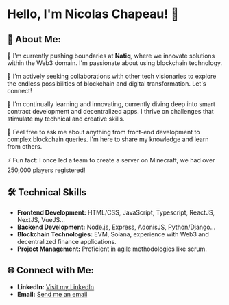 # Hello, I'm Nicolas Chapeau! 👋

## 💫 About Me:
🔭 I'm currently pushing boundaries at **Natiq**, where we innovate solutions within the Web3 domain. I'm passionate about using blockchain technology.

👯 I’m actively seeking collaborations with other tech visionaries to explore the endless possibilities of blockchain and digital transformation. Let's connect!

🌱 I’m continually learning and innovating, currently diving deep into smart contract development and decentralized apps. I thrive on challenges that stimulate my technical and creative skills.

💬 Feel free to ask me about anything from front-end development to complex blockchain queries. I'm here to share my knowledge and learn from others.

⚡ Fun fact: I once led a team to create a server on Minecraft, we had over 250,000 players registered!

## 🛠 Technical Skills
- **Frontend Development:** HTML/CSS, JavaScript, Typescript, ReactJS, NextJS, VueJS...
- **Backend Development:** Node.js, Express, AdonisJS, Python/Django...
- **Blockchain Technologies:** EVM, Solana, experience with Web3 and decentralized finance applications.
- **Project Management:** Proficient in agile methodologies like scrum.

## 🌐 Connect with Me:
- **LinkedIn:** [Visit my LinkedIn](https://linkedin.com/in/nicolas-chapeau)
- **Email:** [Send me an email](mailto:nicolas.chapeau@natiq.fr)
